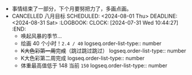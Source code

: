 - 事情结束了一部分，下个月要努把力了，多画点画。
- CANCELLED 八月目标
  SCHEDULED: <2024-08-01 Thu>
  DEADLINE: <2024-08-31 Sat>
  :LOGBOOK:
  CLOCK: [2024-07-31 Wed 10:44:27]
  :END:
	- 唤起风暴的季节…
	- 绘画 40 个小时！`2.4 / 40`
	  logseq.order-list-type:: number
	- ~~K大色彩第一周完成~~（跳过跳过跳过）
	  logseq.order-list-type:: number
	- K大色彩第二周完成
	  logseq.order-list-type:: number
	- 体重最高值低于 148 当前 `150`
	  logseq.order-list-type:: number